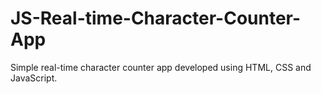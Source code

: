 # JS-Real-time-Character-Counter-App
Simple real-time character counter app developed using HTML, CSS and JavaScript.
